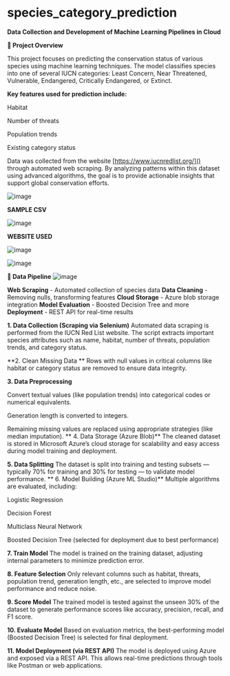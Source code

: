 # species_category_prediction
**Data Collection and Development of Machine Learning Pipelines in Cloud**

**🐾 Project Overview**

This project focuses on predicting the conservation status of various species using machine learning techniques. The model classifies species into one of several IUCN categories: Least Concern, Near Threatened, Vulnerable, Endangered, Critically Endangered, or Extinct.

**Key features used for prediction include:**

Habitat

Number of threats

Population trends

Existing category status

Data was collected from the website [https://www.iucnredlist.org/]() through automated web scraping. By analyzing patterns within this dataset using advanced algorithms, the goal is to provide actionable insights that support global conservation efforts.


![image](https://github.com/user-attachments/assets/0bdd4347-eba9-49fc-9ff0-3c573a10a7b0)

**SAMPLE CSV**


![image](https://github.com/user-attachments/assets/7558923b-c7b5-4d61-a6b5-44f6b909a73e)


**WEBSITE USED**

![image](https://github.com/user-attachments/assets/0824aab4-49c8-4e5d-95b7-77ca328e55b6)



![image](https://github.com/user-attachments/assets/984386be-e62a-4961-9b20-8798face3048)


**🧪 Data Pipeline**
![image](https://github.com/user-attachments/assets/d24eb30a-773a-405b-928f-cb2021169ffa)

 **Web Scraping** - Automated collection of species data
 **Data Cleaning** - Removing nulls, transforming features
 **Cloud Storage** - Azure blob storage integration
 **Model Evaluation** - Boosted Decision Tree and more
 **Deployment** - REST API for real-time results

**1. Data Collection (Scraping via Selenium)**
Automated data scraping is performed from the IUCN Red List website. The script extracts important species attributes such as name, habitat, number of threats, population trends, and category status.

**2. Clean Missing Data **
Rows with null values in critical columns like habitat or category status are removed to ensure data integrity.

**3. Data Preprocessing**

Convert textual values (like population trends) into categorical codes or numerical equivalents.

Generation length is converted to integers.

Remaining missing values are replaced using appropriate strategies (like median imputation).
**
4. Data Storage (Azure Blob)**
The cleaned dataset is stored in Microsoft Azure’s cloud storage for scalability and easy access during model training and deployment.

**5. Data Splitting**
The dataset is split into training and testing subsets — typically 70% for training and 30% for testing — to validate model performance.
**
6. Model Building (Azure ML Studio)**
Multiple algorithms are evaluated, including:

Logistic Regression

Decision Forest

Multiclass Neural Network

Boosted Decision Tree (selected for deployment due to best performance)

**7. Train Model**
The model is trained on the training dataset, adjusting internal parameters to minimize prediction error.

**8. Feature Selection**
Only relevant columns such as habitat, threats, population trend, generation length, etc., are selected to improve model performance and reduce noise.

**9. Score Model**
The trained model is tested against the unseen 30% of the dataset to generate performance scores like accuracy, precision, recall, and F1 score.

**10. Evaluate Model**
Based on evaluation metrics, the best-performing model (Boosted Decision Tree) is selected for final deployment.

**11. Model Deployment (via REST API)**
The model is deployed using Azure and exposed via a REST API. This allows real-time predictions through tools like Postman or web applications.















